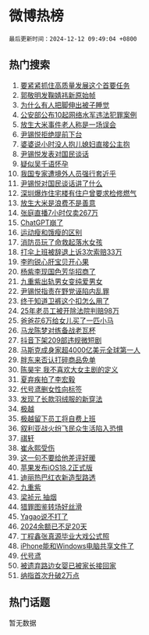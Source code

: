 # 微博热榜

`最后更新时间：2024-12-12 09:49:04 +0800`

## 热门搜索

1. [要紧紧抓住高质量发展这个首要任务](https://m.weibo.cn/search?containerid=100103type%3D1%26t%3D10%26q%3D%23%E8%A6%81%E7%B4%A7%E7%B4%A7%E6%8A%93%E4%BD%8F%E9%AB%98%E8%B4%A8%E9%87%8F%E5%8F%91%E5%B1%95%E8%BF%99%E4%B8%AA%E9%A6%96%E8%A6%81%E4%BB%BB%E5%8A%A1%23&stream_entry_id=51&isnewpage=1&extparam=seat%3D1%26pos%3D0%26cate%3D10103%26dgr%3D0%26q%3D%2523%25E8%25A6%2581%25E7%25B4%25A7%25E7%25B4%25A7%25E6%258A%2593%25E4%25BD%258F%25E9%25AB%2598%25E8%25B4%25A8%25E9%2587%258F%25E5%258F%2591%25E5%25B1%2595%25E8%25BF%2599%25E4%25B8%25AA%25E9%25A6%2596%25E8%25A6%2581%25E4%25BB%25BB%25E5%258A%25A1%2523%26filter_type%3Drealtimehot%26stream_entry_id%3D51%26c_type%3D51%26display_time%3D1733968143%26pre_seqid%3D1733968143788017662793)
1. [郭敬明发鞠婧祎新原始帧](https://m.weibo.cn/search?containerid=100103type%3D1%26t%3D10%26q%3D%E9%83%AD%E6%95%AC%E6%98%8E%E5%8F%91%E9%9E%A0%E5%A9%A7%E7%A5%8E%E6%96%B0%E5%8E%9F%E5%A7%8B%E5%B8%A7&stream_entry_id=31&isnewpage=1&extparam=seat%3D1%26q%3D%25E9%2583%25AD%25E6%2595%25AC%25E6%2598%258E%25E5%258F%2591%25E9%259E%25A0%25E5%25A9%25A7%25E7%25A5%258E%25E6%2596%25B0%25E5%258E%259F%25E5%25A7%258B%25E5%25B8%25A7%26dgr%3D0%26filter_type%3Drealtimehot%26realpos%3D1%26c_type%3D31%26flag%3D1%26cate%3D5001%26band_rank%3D1%26lcate%3D5001%26stream_entry_id%3D31%26pos%3D0%26display_time%3D1733968143%26pre_seqid%3D1733968143788017662793)
1. [为什么有人把脚伸出被子睡觉](https://m.weibo.cn/search?containerid=100103type%3D1%26t%3D10%26q%3D%23%E4%B8%BA%E4%BB%80%E4%B9%88%E6%9C%89%E4%BA%BA%E6%8A%8A%E8%84%9A%E4%BC%B8%E5%87%BA%E8%A2%AB%E5%AD%90%E7%9D%A1%E8%A7%89%23&stream_entry_id=31&isnewpage=1&extparam=seat%3D1%26q%3D%2523%25E4%25B8%25BA%25E4%25BB%2580%25E4%25B9%2588%25E6%259C%2589%25E4%25BA%25BA%25E6%258A%258A%25E8%2584%259A%25E4%25BC%25B8%25E5%2587%25BA%25E8%25A2%25AB%25E5%25AD%2590%25E7%259D%25A1%25E8%25A7%2589%2523%26dgr%3D0%26filter_type%3Drealtimehot%26realpos%3D2%26c_type%3D31%26flag%3D2%26cate%3D5001%26band_rank%3D2%26lcate%3D5001%26stream_entry_id%3D31%26pos%3D1%26display_time%3D1733968143%26pre_seqid%3D1733968143788017662793)
1. [公安部公布10起网络水军违法犯罪案例](https://m.weibo.cn/search?containerid=100103type%3D1%26t%3D10%26q%3D%23%E5%85%AC%E5%AE%89%E9%83%A8%E5%85%AC%E5%B8%8310%E8%B5%B7%E7%BD%91%E7%BB%9C%E6%B0%B4%E5%86%9B%E8%BF%9D%E6%B3%95%E7%8A%AF%E7%BD%AA%E6%A1%88%E4%BE%8B%23&stream_entry_id=31&isnewpage=1&extparam=seat%3D1%26q%3D%2523%25E5%2585%25AC%25E5%25AE%2589%25E9%2583%25A8%25E5%2585%25AC%25E5%25B8%258310%25E8%25B5%25B7%25E7%25BD%2591%25E7%25BB%259C%25E6%25B0%25B4%25E5%2586%259B%25E8%25BF%259D%25E6%25B3%2595%25E7%258A%25AF%25E7%25BD%25AA%25E6%25A1%2588%25E4%25BE%258B%2523%26dgr%3D0%26filter_type%3Drealtimehot%26realpos%3D3%26c_type%3D31%26flag%3D0%26cate%3D5001%26band_rank%3D3%26lcate%3D5001%26stream_entry_id%3D31%26pos%3D2%26display_time%3D1733968143%26pre_seqid%3D1733968143788017662793)
1. [放生大米事件老人称是一场误会](https://m.weibo.cn/search?containerid=100103type%3D1%26t%3D10%26q%3D%23%E6%94%BE%E7%94%9F%E5%A4%A7%E7%B1%B3%E4%BA%8B%E4%BB%B6%E8%80%81%E4%BA%BA%E7%A7%B0%E6%98%AF%E4%B8%80%E5%9C%BA%E8%AF%AF%E4%BC%9A%23&stream_entry_id=31&isnewpage=1&extparam=seat%3D1%26q%3D%2523%25E6%2594%25BE%25E7%2594%259F%25E5%25A4%25A7%25E7%25B1%25B3%25E4%25BA%258B%25E4%25BB%25B6%25E8%2580%2581%25E4%25BA%25BA%25E7%25A7%25B0%25E6%2598%25AF%25E4%25B8%2580%25E5%259C%25BA%25E8%25AF%25AF%25E4%25BC%259A%2523%26dgr%3D0%26filter_type%3Drealtimehot%26realpos%3D4%26c_type%3D31%26flag%3D1%26cate%3D5001%26band_rank%3D4%26lcate%3D5001%26stream_entry_id%3D31%26pos%3D3%26display_time%3D1733968143%26pre_seqid%3D1733968143788017662793)
1. [尹锡悦拒绝提前下台](https://m.weibo.cn/search?containerid=100103type%3D1%26t%3D10%26q%3D%23%E5%B0%B9%E9%94%A1%E6%82%A6%E6%8B%92%E7%BB%9D%E6%8F%90%E5%89%8D%E4%B8%8B%E5%8F%B0%23&stream_entry_id=31&isnewpage=1&extparam=seat%3D1%26q%3D%2523%25E5%25B0%25B9%25E9%2594%25A1%25E6%2582%25A6%25E6%258B%2592%25E7%25BB%259D%25E6%258F%2590%25E5%2589%258D%25E4%25B8%258B%25E5%258F%25B0%2523%26dgr%3D0%26filter_type%3Drealtimehot%26realpos%3D5%26c_type%3D31%26flag%3D1%26cate%3D5001%26band_rank%3D5%26lcate%3D5001%26stream_entry_id%3D31%26pos%3D4%26display_time%3D1733968143%26pre_seqid%3D1733968143788017662793)
1. [婆婆说小时没人抱儿媳妇直接公主抱](https://m.weibo.cn/search?containerid=100103type%3D1%26t%3D10%26q%3D%23%E5%A9%86%E5%A9%86%E8%AF%B4%E5%B0%8F%E6%97%B6%E6%B2%A1%E4%BA%BA%E6%8A%B1%E5%84%BF%E5%AA%B3%E5%A6%87%E7%9B%B4%E6%8E%A5%E5%85%AC%E4%B8%BB%E6%8A%B1%23&stream_entry_id=31&isnewpage=1&extparam=seat%3D1%26q%3D%2523%25E5%25A9%2586%25E5%25A9%2586%25E8%25AF%25B4%25E5%25B0%258F%25E6%2597%25B6%25E6%25B2%25A1%25E4%25BA%25BA%25E6%258A%25B1%25E5%2584%25BF%25E5%25AA%25B3%25E5%25A6%2587%25E7%259B%25B4%25E6%258E%25A5%25E5%2585%25AC%25E4%25B8%25BB%25E6%258A%25B1%2523%26dgr%3D0%26filter_type%3Drealtimehot%26realpos%3D6%26c_type%3D31%26flag%3D0%26cate%3D5001%26band_rank%3D6%26lcate%3D5001%26stream_entry_id%3D31%26pos%3D5%26display_time%3D1733968143%26pre_seqid%3D1733968143788017662793)
1. [尹锡悦发表对国民谈话](https://m.weibo.cn/search?containerid=100103type%3D1%26t%3D10%26q%3D%23%E5%B0%B9%E9%94%A1%E6%82%A6%E5%8F%91%E8%A1%A8%E5%AF%B9%E5%9B%BD%E6%B0%91%E8%B0%88%E8%AF%9D%23&stream_entry_id=31&isnewpage=1&extparam=seat%3D1%26q%3D%2523%25E5%25B0%25B9%25E9%2594%25A1%25E6%2582%25A6%25E5%258F%2591%25E8%25A1%25A8%25E5%25AF%25B9%25E5%259B%25BD%25E6%25B0%2591%25E8%25B0%2588%25E8%25AF%259D%2523%26dgr%3D0%26filter_type%3Drealtimehot%26realpos%3D7%26c_type%3D31%26flag%3D1%26cate%3D5001%26band_rank%3D7%26lcate%3D5001%26stream_entry_id%3D31%26pos%3D6%26display_time%3D1733968143%26pre_seqid%3D1733968143788017662793)
1. [疑似吴千语怀孕](https://m.weibo.cn/search?containerid=100103type%3D1%26t%3D10%26q%3D%23%E7%96%91%E4%BC%BC%E5%90%B4%E5%8D%83%E8%AF%AD%E6%80%80%E5%AD%95%23&stream_entry_id=31&isnewpage=1&extparam=seat%3D1%26q%3D%2523%25E7%2596%2591%25E4%25BC%25BC%25E5%2590%25B4%25E5%258D%2583%25E8%25AF%25AD%25E6%2580%2580%25E5%25AD%2595%2523%26dgr%3D0%26filter_type%3Drealtimehot%26realpos%3D8%26c_type%3D31%26flag%3D0%26cate%3D5001%26band_rank%3D8%26lcate%3D5001%26stream_entry_id%3D31%26pos%3D7%26display_time%3D1733968143%26pre_seqid%3D1733968143788017662793)
1. [我国专家遭境外人员强行套近乎](https://m.weibo.cn/search?containerid=100103type%3D1%26t%3D10%26q%3D%23%E6%88%91%E5%9B%BD%E4%B8%93%E5%AE%B6%E9%81%AD%E5%A2%83%E5%A4%96%E4%BA%BA%E5%91%98%E5%BC%BA%E8%A1%8C%E5%A5%97%E8%BF%91%E4%B9%8E%23&stream_entry_id=31&isnewpage=1&extparam=seat%3D1%26q%3D%2523%25E6%2588%2591%25E5%259B%25BD%25E4%25B8%2593%25E5%25AE%25B6%25E9%2581%25AD%25E5%25A2%2583%25E5%25A4%2596%25E4%25BA%25BA%25E5%2591%2598%25E5%25BC%25BA%25E8%25A1%258C%25E5%25A5%2597%25E8%25BF%2591%25E4%25B9%258E%2523%26dgr%3D0%26filter_type%3Drealtimehot%26realpos%3D9%26c_type%3D31%26flag%3D1%26cate%3D5001%26band_rank%3D9%26lcate%3D5001%26stream_entry_id%3D31%26pos%3D8%26display_time%3D1733968143%26pre_seqid%3D1733968143788017662793)
1. [尹锡悦对国民谈话讲了什么](https://m.weibo.cn/search?containerid=100103type%3D1%26t%3D10%26q%3D%23%E5%B0%B9%E9%94%A1%E6%82%A6%E5%AF%B9%E5%9B%BD%E6%B0%91%E8%B0%88%E8%AF%9D%E8%AE%B2%E4%BA%86%E4%BB%80%E4%B9%88%23&stream_entry_id=31&isnewpage=1&extparam=seat%3D1%26q%3D%2523%25E5%25B0%25B9%25E9%2594%25A1%25E6%2582%25A6%25E5%25AF%25B9%25E5%259B%25BD%25E6%25B0%2591%25E8%25B0%2588%25E8%25AF%259D%25E8%25AE%25B2%25E4%25BA%2586%25E4%25BB%2580%25E4%25B9%2588%2523%26dgr%3D0%26filter_type%3Drealtimehot%26realpos%3D10%26c_type%3D31%26flag%3D1%26cate%3D5001%26band_rank%3D10%26lcate%3D5001%26stream_entry_id%3D31%26pos%3D9%26display_time%3D1733968143%26pre_seqid%3D1733968143788017662793)
1. [深圳爆炸住宅楼有住户曾要求检修燃气](https://m.weibo.cn/search?containerid=100103type%3D1%26t%3D10%26q%3D%23%E6%B7%B1%E5%9C%B3%E7%88%86%E7%82%B8%E4%BD%8F%E5%AE%85%E6%A5%BC%E6%9C%89%E4%BD%8F%E6%88%B7%E6%9B%BE%E8%A6%81%E6%B1%82%E6%A3%80%E4%BF%AE%E7%87%83%E6%B0%94%23&stream_entry_id=31&isnewpage=1&extparam=seat%3D1%26q%3D%2523%25E6%25B7%25B1%25E5%259C%25B3%25E7%2588%2586%25E7%2582%25B8%25E4%25BD%258F%25E5%25AE%2585%25E6%25A5%25BC%25E6%259C%2589%25E4%25BD%258F%25E6%2588%25B7%25E6%259B%25BE%25E8%25A6%2581%25E6%25B1%2582%25E6%25A3%2580%25E4%25BF%25AE%25E7%2587%2583%25E6%25B0%2594%2523%26dgr%3D0%26filter_type%3Drealtimehot%26realpos%3D11%26c_type%3D31%26flag%3D2%26cate%3D5001%26band_rank%3D11%26lcate%3D5001%26stream_entry_id%3D31%26pos%3D10%26display_time%3D1733968143%26pre_seqid%3D1733968143788017662793)
1. [放生大米是浪费不是善意](https://m.weibo.cn/search?containerid=100103type%3D1%26t%3D10%26q%3D%23%E6%94%BE%E7%94%9F%E5%A4%A7%E7%B1%B3%E6%98%AF%E6%B5%AA%E8%B4%B9%E4%B8%8D%E6%98%AF%E5%96%84%E6%84%8F%23&stream_entry_id=31&isnewpage=1&extparam=seat%3D1%26q%3D%2523%25E6%2594%25BE%25E7%2594%259F%25E5%25A4%25A7%25E7%25B1%25B3%25E6%2598%25AF%25E6%25B5%25AA%25E8%25B4%25B9%25E4%25B8%258D%25E6%2598%25AF%25E5%2596%2584%25E6%2584%258F%2523%26dgr%3D0%26filter_type%3Drealtimehot%26realpos%3D12%26c_type%3D31%26flag%3D0%26cate%3D5001%26band_rank%3D12%26lcate%3D5001%26stream_entry_id%3D31%26pos%3D11%26display_time%3D1733968143%26pre_seqid%3D1733968143788017662793)
1. [张庭直播7小时仅卖267万](https://m.weibo.cn/search?containerid=100103type%3D1%26t%3D10%26q%3D%23%E5%BC%A0%E5%BA%AD%E7%9B%B4%E6%92%AD7%E5%B0%8F%E6%97%B6%E4%BB%85%E5%8D%96267%E4%B8%87%23&stream_entry_id=31&isnewpage=1&extparam=seat%3D1%26q%3D%2523%25E5%25BC%25A0%25E5%25BA%25AD%25E7%259B%25B4%25E6%2592%25AD7%25E5%25B0%258F%25E6%2597%25B6%25E4%25BB%2585%25E5%258D%2596267%25E4%25B8%2587%2523%26dgr%3D0%26filter_type%3Drealtimehot%26realpos%3D13%26c_type%3D31%26flag%3D1%26cate%3D5001%26band_rank%3D13%26lcate%3D5001%26stream_entry_id%3D31%26pos%3D12%26display_time%3D1733968143%26pre_seqid%3D1733968143788017662793)
1. [ChatGPT崩了](https://m.weibo.cn/search?containerid=100103type%3D1%26t%3D10%26q%3DChatGPT%E5%B4%A9%E4%BA%86&stream_entry_id=31&isnewpage=1&extparam=seat%3D1%26q%3DChatGPT%25E5%25B4%25A9%25E4%25BA%2586%26dgr%3D0%26filter_type%3Drealtimehot%26realpos%3D14%26c_type%3D31%26flag%3D1%26cate%3D5001%26band_rank%3D14%26lcate%3D5001%26stream_entry_id%3D31%26pos%3D13%26display_time%3D1733968143%26pre_seqid%3D1733968143788017662793)
1. [运动瘦和饿瘦的区别](https://m.weibo.cn/search?containerid=100103type%3D1%26t%3D10%26q%3D%E8%BF%90%E5%8A%A8%E7%98%A6%E5%92%8C%E9%A5%BF%E7%98%A6%E7%9A%84%E5%8C%BA%E5%88%AB&stream_entry_id=31&isnewpage=1&extparam=seat%3D1%26q%3D%25E8%25BF%2590%25E5%258A%25A8%25E7%2598%25A6%25E5%2592%258C%25E9%25A5%25BF%25E7%2598%25A6%25E7%259A%2584%25E5%258C%25BA%25E5%2588%25AB%26dgr%3D0%26filter_type%3Drealtimehot%26realpos%3D15%26c_type%3D31%26flag%3D0%26cate%3D5001%26band_rank%3D15%26lcate%3D5001%26stream_entry_id%3D31%26pos%3D14%26display_time%3D1733968143%26pre_seqid%3D1733968143788017662793)
1. [消防员玩了命救起落水女孩](https://m.weibo.cn/search?containerid=100103type%3D1%26t%3D10%26q%3D%23%E6%B6%88%E9%98%B2%E5%91%98%E7%8E%A9%E4%BA%86%E5%91%BD%E6%95%91%E8%B5%B7%E8%90%BD%E6%B0%B4%E5%A5%B3%E5%AD%A9%23&stream_entry_id=31&isnewpage=1&extparam=seat%3D1%26q%3D%2523%25E6%25B6%2588%25E9%2598%25B2%25E5%2591%2598%25E7%258E%25A9%25E4%25BA%2586%25E5%2591%25BD%25E6%2595%2591%25E8%25B5%25B7%25E8%2590%25BD%25E6%25B0%25B4%25E5%25A5%25B3%25E5%25AD%25A9%2523%26dgr%3D0%26filter_type%3Drealtimehot%26realpos%3D16%26c_type%3D31%26flag%3D32768%26cate%3D5001%26band_rank%3D16%26lcate%3D5001%26stream_entry_id%3D31%26pos%3D15%26display_time%3D1733968143%26pre_seqid%3D1733968143788017662793)
1. [打伞上班被辞退上诉3次索赔33万](https://m.weibo.cn/search?containerid=100103type%3D1%26t%3D10%26q%3D%23%E6%89%93%E4%BC%9E%E4%B8%8A%E7%8F%AD%E8%A2%AB%E8%BE%9E%E9%80%80%E4%B8%8A%E8%AF%893%E6%AC%A1%E7%B4%A2%E8%B5%9433%E4%B8%87%23&stream_entry_id=31&isnewpage=1&extparam=seat%3D1%26q%3D%2523%25E6%2589%2593%25E4%25BC%259E%25E4%25B8%258A%25E7%258F%25AD%25E8%25A2%25AB%25E8%25BE%259E%25E9%2580%2580%25E4%25B8%258A%25E8%25AF%25893%25E6%25AC%25A1%25E7%25B4%25A2%25E8%25B5%259433%25E4%25B8%2587%2523%26dgr%3D0%26filter_type%3Drealtimehot%26realpos%3D17%26c_type%3D31%26flag%3D0%26cate%3D5001%26band_rank%3D17%26lcate%3D5001%26stream_entry_id%3D31%26pos%3D16%26display_time%3D1733968143%26pre_seqid%3D1733968143788017662793)
1. [李昀锐心肝宝贝开心果](https://m.weibo.cn/search?containerid=100103type%3D1%26t%3D10%26q%3D%23%E6%9D%8E%E6%98%80%E9%94%90%E5%BF%83%E8%82%9D%E5%AE%9D%E8%B4%9D%E5%BC%80%E5%BF%83%E6%9E%9C%23&stream_entry_id=31&isnewpage=1&extparam=seat%3D1%26q%3D%2523%25E6%259D%258E%25E6%2598%2580%25E9%2594%2590%25E5%25BF%2583%25E8%2582%259D%25E5%25AE%259D%25E8%25B4%259D%25E5%25BC%2580%25E5%25BF%2583%25E6%259E%259C%2523%26dgr%3D0%26filter_type%3Drealtimehot%26realpos%3D18%26c_type%3D31%26flag%3D1%26cate%3D5001%26band_rank%3D18%26lcate%3D5001%26stream_entry_id%3D31%26pos%3D17%26display_time%3D1733968143%26pre_seqid%3D1733968143788017662793)
1. [杨紫李现国色芳华招商了](https://m.weibo.cn/search?containerid=100103type%3D1%26t%3D10%26q%3D%23%E6%9D%A8%E7%B4%AB%E6%9D%8E%E7%8E%B0%E5%9B%BD%E8%89%B2%E8%8A%B3%E5%8D%8E%E6%8B%9B%E5%95%86%E4%BA%86%23&stream_entry_id=31&isnewpage=1&extparam=seat%3D1%26q%3D%2523%25E6%259D%25A8%25E7%25B4%25AB%25E6%259D%258E%25E7%258E%25B0%25E5%259B%25BD%25E8%2589%25B2%25E8%258A%25B3%25E5%258D%258E%25E6%258B%259B%25E5%2595%2586%25E4%25BA%2586%2523%26dgr%3D0%26filter_type%3Drealtimehot%26realpos%3D19%26c_type%3D31%26flag%3D1%26cate%3D5001%26band_rank%3D19%26lcate%3D5001%26stream_entry_id%3D31%26pos%3D18%26display_time%3D1733968143%26pre_seqid%3D1733968143788017662793)
1. [九重紫出轨男女变纯爱男女](https://m.weibo.cn/search?containerid=100103type%3D1%26t%3D10%26q%3D%E4%B9%9D%E9%87%8D%E7%B4%AB%E5%87%BA%E8%BD%A8%E7%94%B7%E5%A5%B3%E5%8F%98%E7%BA%AF%E7%88%B1%E7%94%B7%E5%A5%B3&stream_entry_id=31&isnewpage=1&extparam=seat%3D1%26q%3D%25E4%25B9%259D%25E9%2587%258D%25E7%25B4%25AB%25E5%2587%25BA%25E8%25BD%25A8%25E7%2594%25B7%25E5%25A5%25B3%25E5%258F%2598%25E7%25BA%25AF%25E7%2588%25B1%25E7%2594%25B7%25E5%25A5%25B3%26dgr%3D0%26filter_type%3Drealtimehot%26realpos%3D20%26c_type%3D31%26flag%3D0%26cate%3D5001%26band_rank%3D20%26lcate%3D5001%26stream_entry_id%3D31%26pos%3D19%26display_time%3D1733968143%26pre_seqid%3D1733968143788017662793)
1. [尹锡悦指责在野党诬陷内乱罪](https://m.weibo.cn/search?containerid=100103type%3D1%26t%3D10%26q%3D%23%E5%B0%B9%E9%94%A1%E6%82%A6%E6%8C%87%E8%B4%A3%E5%9C%A8%E9%87%8E%E5%85%9A%E8%AF%AC%E9%99%B7%E5%86%85%E4%B9%B1%E7%BD%AA%23&stream_entry_id=31&isnewpage=1&extparam=seat%3D1%26q%3D%2523%25E5%25B0%25B9%25E9%2594%25A1%25E6%2582%25A6%25E6%258C%2587%25E8%25B4%25A3%25E5%259C%25A8%25E9%2587%258E%25E5%2585%259A%25E8%25AF%25AC%25E9%2599%25B7%25E5%2586%2585%25E4%25B9%25B1%25E7%25BD%25AA%2523%26dgr%3D0%26filter_type%3Drealtimehot%26realpos%3D21%26c_type%3D31%26flag%3D1%26cate%3D5001%26band_rank%3D21%26lcate%3D5001%26stream_entry_id%3D31%26pos%3D20%26display_time%3D1733968143%26pre_seqid%3D1733968143788017662793)
1. [终于知道卫裤这个扣怎么用了](https://m.weibo.cn/search?containerid=100103type%3D1%26t%3D10%26q%3D%23%E7%BB%88%E4%BA%8E%E7%9F%A5%E9%81%93%E5%8D%AB%E8%A3%A4%E8%BF%99%E4%B8%AA%E6%89%A3%E6%80%8E%E4%B9%88%E7%94%A8%E4%BA%86%23&stream_entry_id=31&isnewpage=1&extparam=seat%3D1%26q%3D%2523%25E7%25BB%2588%25E4%25BA%258E%25E7%259F%25A5%25E9%2581%2593%25E5%258D%25AB%25E8%25A3%25A4%25E8%25BF%2599%25E4%25B8%25AA%25E6%2589%25A3%25E6%2580%258E%25E4%25B9%2588%25E7%2594%25A8%25E4%25BA%2586%2523%26dgr%3D0%26filter_type%3Drealtimehot%26realpos%3D22%26c_type%3D31%26flag%3D1%26cate%3D5001%26band_rank%3D22%26lcate%3D5001%26stream_entry_id%3D31%26pos%3D21%26display_time%3D1733968143%26pre_seqid%3D1733968143788017662793)
1. [25年老员工被开除法院判赔98万](https://m.weibo.cn/search?containerid=100103type%3D1%26t%3D10%26q%3D%2325%E5%B9%B4%E8%80%81%E5%91%98%E5%B7%A5%E8%A2%AB%E5%BC%80%E9%99%A4%E6%B3%95%E9%99%A2%E5%88%A4%E8%B5%9498%E4%B8%87%23&stream_entry_id=31&isnewpage=1&extparam=seat%3D1%26q%3D%252325%25E5%25B9%25B4%25E8%2580%2581%25E5%2591%2598%25E5%25B7%25A5%25E8%25A2%25AB%25E5%25BC%2580%25E9%2599%25A4%25E6%25B3%2595%25E9%2599%25A2%25E5%2588%25A4%25E8%25B5%259498%25E4%25B8%2587%2523%26dgr%3D0%26filter_type%3Drealtimehot%26realpos%3D23%26c_type%3D31%26flag%3D0%26cate%3D5001%26band_rank%3D23%26lcate%3D5001%26stream_entry_id%3D31%26pos%3D22%26display_time%3D1733968143%26pre_seqid%3D1733968143788017662793)
1. [爸爸花6万给女儿买了一匹小马](https://m.weibo.cn/search?containerid=100103type%3D1%26t%3D10%26q%3D%23%E7%88%B8%E7%88%B8%E8%8A%B16%E4%B8%87%E7%BB%99%E5%A5%B3%E5%84%BF%E4%B9%B0%E4%BA%86%E4%B8%80%E5%8C%B9%E5%B0%8F%E9%A9%AC%23&stream_entry_id=31&isnewpage=1&extparam=seat%3D1%26q%3D%2523%25E7%2588%25B8%25E7%2588%25B8%25E8%258A%25B16%25E4%25B8%2587%25E7%25BB%2599%25E5%25A5%25B3%25E5%2584%25BF%25E4%25B9%25B0%25E4%25BA%2586%25E4%25B8%2580%25E5%258C%25B9%25E5%25B0%258F%25E9%25A9%25AC%2523%26dgr%3D0%26filter_type%3Drealtimehot%26realpos%3D24%26c_type%3D31%26flag%3D0%26cate%3D5001%26band_rank%3D24%26lcate%3D5001%26stream_entry_id%3D31%26pos%3D23%26display_time%3D1733968143%26pre_seqid%3D1733968143788017662793)
1. [马龙陈梦对练备战老瓦杯](https://m.weibo.cn/search?containerid=100103type%3D1%26t%3D10%26q%3D%23%E9%A9%AC%E9%BE%99%E9%99%88%E6%A2%A6%E5%AF%B9%E7%BB%83%E5%A4%87%E6%88%98%E8%80%81%E7%93%A6%E6%9D%AF%23&stream_entry_id=31&isnewpage=1&extparam=seat%3D1%26q%3D%2523%25E9%25A9%25AC%25E9%25BE%2599%25E9%2599%2588%25E6%25A2%25A6%25E5%25AF%25B9%25E7%25BB%2583%25E5%25A4%2587%25E6%2588%2598%25E8%2580%2581%25E7%2593%25A6%25E6%259D%25AF%2523%26dgr%3D0%26filter_type%3Drealtimehot%26realpos%3D25%26c_type%3D31%26flag%3D1%26cate%3D5001%26band_rank%3D25%26lcate%3D5001%26stream_entry_id%3D31%26pos%3D24%26display_time%3D1733968143%26pre_seqid%3D1733968143788017662793)
1. [抖音下架209部违规微短剧](https://m.weibo.cn/search?containerid=100103type%3D1%26t%3D10%26q%3D%23%E6%8A%96%E9%9F%B3%E4%B8%8B%E6%9E%B6209%E9%83%A8%E8%BF%9D%E8%A7%84%E5%BE%AE%E7%9F%AD%E5%89%A7%23&stream_entry_id=31&isnewpage=1&extparam=seat%3D1%26q%3D%2523%25E6%258A%2596%25E9%259F%25B3%25E4%25B8%258B%25E6%259E%25B6209%25E9%2583%25A8%25E8%25BF%259D%25E8%25A7%2584%25E5%25BE%25AE%25E7%259F%25AD%25E5%2589%25A7%2523%26dgr%3D0%26filter_type%3Drealtimehot%26realpos%3D26%26c_type%3D31%26flag%3D1%26cate%3D5001%26band_rank%3D26%26lcate%3D5001%26stream_entry_id%3D31%26pos%3D25%26display_time%3D1733968143%26pre_seqid%3D1733968143788017662793)
1. [马斯克成身家超4000亿美元全球第一人](https://m.weibo.cn/search?containerid=100103type%3D1%26t%3D10%26q%3D%23%E9%A9%AC%E6%96%AF%E5%85%8B%E6%88%90%E8%BA%AB%E5%AE%B6%E8%B6%854000%E4%BA%BF%E7%BE%8E%E5%85%83%E5%85%A8%E7%90%83%E7%AC%AC%E4%B8%80%E4%BA%BA%23&stream_entry_id=31&isnewpage=1&extparam=seat%3D1%26q%3D%2523%25E9%25A9%25AC%25E6%2596%25AF%25E5%2585%258B%25E6%2588%2590%25E8%25BA%25AB%25E5%25AE%25B6%25E8%25B6%25854000%25E4%25BA%25BF%25E7%25BE%258E%25E5%2585%2583%25E5%2585%25A8%25E7%2590%2583%25E7%25AC%25AC%25E4%25B8%2580%25E4%25BA%25BA%2523%26dgr%3D0%26filter_type%3Drealtimehot%26realpos%3D27%26c_type%3D31%26flag%3D0%26cate%3D5001%26band_rank%3D27%26lcate%3D5001%26stream_entry_id%3D31%26pos%3D26%26display_time%3D1733968143%26pre_seqid%3D1733968143788017662793)
1. [胖东来否认打碎商品免单](https://m.weibo.cn/search?containerid=100103type%3D1%26t%3D10%26q%3D%23%E8%83%96%E4%B8%9C%E6%9D%A5%E5%90%A6%E8%AE%A4%E6%89%93%E7%A2%8E%E5%95%86%E5%93%81%E5%85%8D%E5%8D%95%23&stream_entry_id=31&isnewpage=1&extparam=seat%3D1%26q%3D%2523%25E8%2583%2596%25E4%25B8%259C%25E6%259D%25A5%25E5%2590%25A6%25E8%25AE%25A4%25E6%2589%2593%25E7%25A2%258E%25E5%2595%2586%25E5%2593%2581%25E5%2585%258D%25E5%258D%2595%2523%26dgr%3D0%26filter_type%3Drealtimehot%26realpos%3D28%26c_type%3D31%26flag%3D0%26cate%3D5001%26band_rank%3D28%26lcate%3D5001%26stream_entry_id%3D31%26pos%3D27%26display_time%3D1733968143%26pre_seqid%3D1733968143788017662793)
1. [陈昊宇 我不喜欢大女主剧的定义](https://m.weibo.cn/search?containerid=100103type%3D1%26t%3D10%26q%3D%E9%99%88%E6%98%8A%E5%AE%87+%E6%88%91%E4%B8%8D%E5%96%9C%E6%AC%A2%E5%A4%A7%E5%A5%B3%E4%B8%BB%E5%89%A7%E7%9A%84%E5%AE%9A%E4%B9%89&stream_entry_id=31&isnewpage=1&extparam=seat%3D1%26q%3D%25E9%2599%2588%25E6%2598%258A%25E5%25AE%2587%2520%25E6%2588%2591%25E4%25B8%258D%25E5%2596%259C%25E6%25AC%25A2%25E5%25A4%25A7%25E5%25A5%25B3%25E4%25B8%25BB%25E5%2589%25A7%25E7%259A%2584%25E5%25AE%259A%25E4%25B9%2589%26dgr%3D0%26filter_type%3Drealtimehot%26realpos%3D29%26c_type%3D31%26flag%3D0%26cate%3D5001%26band_rank%3D29%26lcate%3D5001%26stream_entry_id%3D31%26pos%3D28%26display_time%3D1733968143%26pre_seqid%3D1733968143788017662793)
1. [夏弃疾拍了李宏毅](https://m.weibo.cn/search?containerid=100103type%3D1%26t%3D10%26q%3D%23%E5%A4%8F%E5%BC%83%E7%96%BE%E6%8B%8D%E4%BA%86%E6%9D%8E%E5%AE%8F%E6%AF%85%23&stream_entry_id=31&isnewpage=1&extparam=seat%3D1%26q%3D%2523%25E5%25A4%258F%25E5%25BC%2583%25E7%2596%25BE%25E6%258B%258D%25E4%25BA%2586%25E6%259D%258E%25E5%25AE%258F%25E6%25AF%2585%2523%26dgr%3D0%26filter_type%3Drealtimehot%26realpos%3D30%26c_type%3D31%26flag%3D0%26cate%3D5001%26band_rank%3D30%26lcate%3D5001%26stream_entry_id%3D31%26pos%3D29%26display_time%3D1733968143%26pre_seqid%3D1733968143788017662793)
1. [代号鸢删女性向标签](https://m.weibo.cn/search?containerid=100103type%3D1%26t%3D10%26q%3D%E4%BB%A3%E5%8F%B7%E9%B8%A2%E5%88%A0%E5%A5%B3%E6%80%A7%E5%90%91%E6%A0%87%E7%AD%BE&stream_entry_id=31&isnewpage=1&extparam=seat%3D1%26q%3D%25E4%25BB%25A3%25E5%258F%25B7%25E9%25B8%25A2%25E5%2588%25A0%25E5%25A5%25B3%25E6%2580%25A7%25E5%2590%2591%25E6%25A0%2587%25E7%25AD%25BE%26dgr%3D0%26filter_type%3Drealtimehot%26realpos%3D31%26c_type%3D31%26flag%3D0%26cate%3D5001%26band_rank%3D31%26lcate%3D5001%26stream_entry_id%3D31%26pos%3D30%26display_time%3D1733968143%26pre_seqid%3D1733968143788017662793)
1. [发现了长款羽绒服的新穿法](https://m.weibo.cn/search?containerid=100103type%3D1%26t%3D10%26q%3D%23%E5%8F%91%E7%8E%B0%E4%BA%86%E9%95%BF%E6%AC%BE%E7%BE%BD%E7%BB%92%E6%9C%8D%E7%9A%84%E6%96%B0%E7%A9%BF%E6%B3%95%23&stream_entry_id=31&isnewpage=1&extparam=seat%3D1%26q%3D%2523%25E5%258F%2591%25E7%258E%25B0%25E4%25BA%2586%25E9%2595%25BF%25E6%25AC%25BE%25E7%25BE%25BD%25E7%25BB%2592%25E6%259C%258D%25E7%259A%2584%25E6%2596%25B0%25E7%25A9%25BF%25E6%25B3%2595%2523%26dgr%3D0%26filter_type%3Drealtimehot%26realpos%3D32%26c_type%3D31%26flag%3D0%26cate%3D5001%26band_rank%3D32%26lcate%3D5001%26stream_entry_id%3D31%26pos%3D31%26display_time%3D1733968143%26pre_seqid%3D1733968143788017662793)
1. [极越](https://m.weibo.cn/search?containerid=100103type%3D1%26t%3D10%26q%3D%E6%9E%81%E8%B6%8A&stream_entry_id=31&isnewpage=1&extparam=seat%3D1%26q%3D%25E6%259E%2581%25E8%25B6%258A%26dgr%3D0%26filter_type%3Drealtimehot%26realpos%3D33%26c_type%3D31%26flag%3D0%26cate%3D5001%26band_rank%3D33%26lcate%3D5001%26stream_entry_id%3D31%26pos%3D32%26display_time%3D1733968143%26pre_seqid%3D1733968143788017662793)
1. [极越留下员工将自费上班](https://m.weibo.cn/search?containerid=100103type%3D1%26t%3D10%26q%3D%23%E6%9E%81%E8%B6%8A%E7%95%99%E4%B8%8B%E5%91%98%E5%B7%A5%E5%B0%86%E8%87%AA%E8%B4%B9%E4%B8%8A%E7%8F%AD%23&stream_entry_id=31&isnewpage=1&extparam=seat%3D1%26q%3D%2523%25E6%259E%2581%25E8%25B6%258A%25E7%2595%2599%25E4%25B8%258B%25E5%2591%2598%25E5%25B7%25A5%25E5%25B0%2586%25E8%2587%25AA%25E8%25B4%25B9%25E4%25B8%258A%25E7%258F%25AD%2523%26dgr%3D0%26filter_type%3Drealtimehot%26realpos%3D34%26c_type%3D31%26flag%3D1%26cate%3D5001%26band_rank%3D34%26lcate%3D5001%26stream_entry_id%3D31%26pos%3D33%26display_time%3D1733968143%26pre_seqid%3D1733968143788017662793)
1. [叙利亚战火纷飞民众生活陷入恐惧](https://m.weibo.cn/search?containerid=100103type%3D1%26t%3D10%26q%3D%23%E5%8F%99%E5%88%A9%E4%BA%9A%E6%88%98%E7%81%AB%E7%BA%B7%E9%A3%9E%E6%B0%91%E4%BC%97%E7%94%9F%E6%B4%BB%E9%99%B7%E5%85%A5%E6%81%90%E6%83%A7%23&stream_entry_id=31&isnewpage=1&extparam=seat%3D1%26q%3D%2523%25E5%258F%2599%25E5%2588%25A9%25E4%25BA%259A%25E6%2588%2598%25E7%2581%25AB%25E7%25BA%25B7%25E9%25A3%259E%25E6%25B0%2591%25E4%25BC%2597%25E7%2594%259F%25E6%25B4%25BB%25E9%2599%25B7%25E5%2585%25A5%25E6%2581%2590%25E6%2583%25A7%2523%26dgr%3D0%26filter_type%3Drealtimehot%26realpos%3D35%26c_type%3D31%26flag%3D0%26cate%3D5001%26band_rank%3D35%26lcate%3D5001%26stream_entry_id%3D31%26pos%3D34%26display_time%3D1733968143%26pre_seqid%3D1733968143788017662793)
1. [祺轩](https://m.weibo.cn/search?containerid=100103type%3D1%26t%3D10%26q%3D%E7%A5%BA%E8%BD%A9&stream_entry_id=31&isnewpage=1&extparam=seat%3D1%26q%3D%25E7%25A5%25BA%25E8%25BD%25A9%26dgr%3D0%26filter_type%3Drealtimehot%26realpos%3D36%26c_type%3D31%26flag%3D0%26cate%3D5001%26band_rank%3D36%26lcate%3D5001%26stream_entry_id%3D31%26pos%3D35%26display_time%3D1733968143%26pre_seqid%3D1733968143788017662793)
1. [崔永熙受伤](https://m.weibo.cn/search?containerid=100103type%3D1%26t%3D10%26q%3D%23%E5%B4%94%E6%B0%B8%E7%86%99%E5%8F%97%E4%BC%A4%23&stream_entry_id=31&isnewpage=1&extparam=seat%3D1%26q%3D%2523%25E5%25B4%2594%25E6%25B0%25B8%25E7%2586%2599%25E5%258F%2597%25E4%25BC%25A4%2523%26dgr%3D0%26filter_type%3Drealtimehot%26realpos%3D37%26c_type%3D31%26flag%3D1%26cate%3D5001%26band_rank%3D37%26lcate%3D5001%26stream_entry_id%3D31%26pos%3D36%26display_time%3D1733968143%26pre_seqid%3D1733968143788017662793)
1. [这一句不要给他差评好暖](https://m.weibo.cn/search?containerid=100103type%3D1%26t%3D10%26q%3D%23%E8%BF%99%E4%B8%80%E5%8F%A5%E4%B8%8D%E8%A6%81%E7%BB%99%E4%BB%96%E5%B7%AE%E8%AF%84%E5%A5%BD%E6%9A%96%23&stream_entry_id=31&isnewpage=1&extparam=seat%3D1%26q%3D%2523%25E8%25BF%2599%25E4%25B8%2580%25E5%258F%25A5%25E4%25B8%258D%25E8%25A6%2581%25E7%25BB%2599%25E4%25BB%2596%25E5%25B7%25AE%25E8%25AF%2584%25E5%25A5%25BD%25E6%259A%2596%2523%26dgr%3D0%26filter_type%3Drealtimehot%26realpos%3D38%26c_type%3D31%26flag%3D0%26cate%3D5001%26band_rank%3D38%26lcate%3D5001%26stream_entry_id%3D31%26pos%3D37%26display_time%3D1733968143%26pre_seqid%3D1733968143788017662793)
1. [苹果发布iOS18.2正式版](https://m.weibo.cn/search?containerid=100103type%3D1%26t%3D10%26q%3D%23%E8%8B%B9%E6%9E%9C%E5%8F%91%E5%B8%83iOS18.2%E6%AD%A3%E5%BC%8F%E7%89%88%23&stream_entry_id=31&isnewpage=1&extparam=seat%3D1%26q%3D%2523%25E8%258B%25B9%25E6%259E%259C%25E5%258F%2591%25E5%25B8%2583iOS18.2%25E6%25AD%25A3%25E5%25BC%258F%25E7%2589%2588%2523%26dgr%3D0%26filter_type%3Drealtimehot%26realpos%3D39%26c_type%3D31%26flag%3D0%26cate%3D5001%26band_rank%3D39%26lcate%3D5001%26stream_entry_id%3D31%26pos%3D38%26display_time%3D1733968143%26pre_seqid%3D1733968143788017662793)
1. [迪丽热巴红衣新造型路透](https://m.weibo.cn/search?containerid=100103type%3D1%26t%3D10%26q%3D%23%E8%BF%AA%E4%B8%BD%E7%83%AD%E5%B7%B4%E7%BA%A2%E8%A1%A3%E6%96%B0%E9%80%A0%E5%9E%8B%E8%B7%AF%E9%80%8F%23&stream_entry_id=31&isnewpage=1&extparam=seat%3D1%26q%3D%2523%25E8%25BF%25AA%25E4%25B8%25BD%25E7%2583%25AD%25E5%25B7%25B4%25E7%25BA%25A2%25E8%25A1%25A3%25E6%2596%25B0%25E9%2580%25A0%25E5%259E%258B%25E8%25B7%25AF%25E9%2580%258F%2523%26dgr%3D0%26filter_type%3Drealtimehot%26realpos%3D40%26c_type%3D31%26flag%3D1%26cate%3D5001%26band_rank%3D40%26lcate%3D5001%26stream_entry_id%3D31%26pos%3D39%26display_time%3D1733968143%26pre_seqid%3D1733968143788017662793)
1. [九重紫](https://m.weibo.cn/search?containerid=100103type%3D1%26t%3D10%26q%3D%E4%B9%9D%E9%87%8D%E7%B4%AB&stream_entry_id=31&isnewpage=1&extparam=seat%3D1%26q%3D%25E4%25B9%259D%25E9%2587%258D%25E7%25B4%25AB%26dgr%3D0%26filter_type%3Drealtimehot%26realpos%3D41%26c_type%3D31%26flag%3D1%26cate%3D5001%26band_rank%3D41%26lcate%3D5001%26stream_entry_id%3D31%26pos%3D40%26display_time%3D1733968143%26pre_seqid%3D1733968143788017662793)
1. [梁祯元 抽烟](https://m.weibo.cn/search?containerid=100103type%3D1%26t%3D10%26q%3D%E6%A2%81%E7%A5%AF%E5%85%83+%E6%8A%BD%E7%83%9F&stream_entry_id=31&isnewpage=1&extparam=seat%3D1%26q%3D%25E6%25A2%2581%25E7%25A5%25AF%25E5%2585%2583%2520%25E6%258A%25BD%25E7%2583%259F%26dgr%3D0%26filter_type%3Drealtimehot%26realpos%3D42%26c_type%3D31%26flag%3D0%26cate%3D5001%26band_rank%3D42%26lcate%3D5001%26stream_entry_id%3D31%26pos%3D41%26display_time%3D1733968143%26pre_seqid%3D1733968143788017662793)
1. [猎罪图鉴转场好丝滑](https://m.weibo.cn/search?containerid=100103type%3D1%26t%3D10%26q%3D%E7%8C%8E%E7%BD%AA%E5%9B%BE%E9%89%B4%E8%BD%AC%E5%9C%BA%E5%A5%BD%E4%B8%9D%E6%BB%91&stream_entry_id=31&isnewpage=1&extparam=seat%3D1%26q%3D%25E7%258C%258E%25E7%25BD%25AA%25E5%259B%25BE%25E9%2589%25B4%25E8%25BD%25AC%25E5%259C%25BA%25E5%25A5%25BD%25E4%25B8%259D%25E6%25BB%2591%26dgr%3D0%26filter_type%3Drealtimehot%26realpos%3D43%26c_type%3D31%26flag%3D1%26cate%3D5001%26band_rank%3D43%26lcate%3D5001%26stream_entry_id%3D31%26pos%3D42%26display_time%3D1733968143%26pre_seqid%3D1733968143788017662793)
1. [Yagao说不打了](https://m.weibo.cn/search?containerid=100103type%3D1%26t%3D10%26q%3D%23Yagao%E8%AF%B4%E4%B8%8D%E6%89%93%E4%BA%86%23&stream_entry_id=31&isnewpage=1&extparam=seat%3D1%26q%3D%2523Yagao%25E8%25AF%25B4%25E4%25B8%258D%25E6%2589%2593%25E4%25BA%2586%2523%26dgr%3D0%26filter_type%3Drealtimehot%26realpos%3D44%26c_type%3D31%26flag%3D0%26cate%3D5001%26band_rank%3D44%26lcate%3D5001%26stream_entry_id%3D31%26pos%3D43%26display_time%3D1733968143%26pre_seqid%3D1733968143788017662793)
1. [2024余额已不足20天](https://m.weibo.cn/search?containerid=100103type%3D1%26t%3D10%26q%3D%232024%E4%BD%99%E9%A2%9D%E5%B7%B2%E4%B8%8D%E8%B6%B320%E5%A4%A9%23&stream_entry_id=31&isnewpage=1&extparam=seat%3D1%26q%3D%25232024%25E4%25BD%2599%25E9%25A2%259D%25E5%25B7%25B2%25E4%25B8%258D%25E8%25B6%25B320%25E5%25A4%25A9%2523%26dgr%3D0%26filter_type%3Drealtimehot%26realpos%3D45%26c_type%3D31%26flag%3D0%26cate%3D5001%26band_rank%3D45%26lcate%3D5001%26stream_entry_id%3D31%26pos%3D44%26display_time%3D1733968143%26pre_seqid%3D1733968143788017662793)
1. [丁程鑫张真源毕业大戏公式照](https://m.weibo.cn/search?containerid=100103type%3D1%26t%3D10%26q%3D%E4%B8%81%E7%A8%8B%E9%91%AB%E5%BC%A0%E7%9C%9F%E6%BA%90%E6%AF%95%E4%B8%9A%E5%A4%A7%E6%88%8F%E5%85%AC%E5%BC%8F%E7%85%A7&stream_entry_id=31&isnewpage=1&extparam=seat%3D1%26q%3D%25E4%25B8%2581%25E7%25A8%258B%25E9%2591%25AB%25E5%25BC%25A0%25E7%259C%259F%25E6%25BA%2590%25E6%25AF%2595%25E4%25B8%259A%25E5%25A4%25A7%25E6%2588%258F%25E5%2585%25AC%25E5%25BC%258F%25E7%2585%25A7%26dgr%3D0%26filter_type%3Drealtimehot%26realpos%3D46%26c_type%3D31%26flag%3D0%26cate%3D5001%26band_rank%3D46%26lcate%3D5001%26stream_entry_id%3D31%26pos%3D45%26display_time%3D1733968143%26pre_seqid%3D1733968143788017662793)
1. [iPhone能和Windows电脑共享文件了](https://m.weibo.cn/search?containerid=100103type%3D1%26t%3D10%26q%3D%23iPhone%E8%83%BD%E5%92%8CWindows%E7%94%B5%E8%84%91%E5%85%B1%E4%BA%AB%E6%96%87%E4%BB%B6%E4%BA%86%23&stream_entry_id=31&isnewpage=1&extparam=seat%3D1%26q%3D%2523iPhone%25E8%2583%25BD%25E5%2592%258CWindows%25E7%2594%25B5%25E8%2584%2591%25E5%2585%25B1%25E4%25BA%25AB%25E6%2596%2587%25E4%25BB%25B6%25E4%25BA%2586%2523%26dgr%3D0%26filter_type%3Drealtimehot%26realpos%3D47%26c_type%3D31%26flag%3D1%26cate%3D5001%26band_rank%3D47%26lcate%3D5001%26stream_entry_id%3D31%26pos%3D46%26display_time%3D1733968143%26pre_seqid%3D1733968143788017662793)
1. [代号鸢](https://m.weibo.cn/search?containerid=100103type%3D1%26t%3D10%26q%3D%E4%BB%A3%E5%8F%B7%E9%B8%A2&stream_entry_id=31&isnewpage=1&extparam=seat%3D1%26q%3D%25E4%25BB%25A3%25E5%258F%25B7%25E9%25B8%25A2%26dgr%3D0%26filter_type%3Drealtimehot%26realpos%3D48%26c_type%3D31%26flag%3D0%26cate%3D5001%26band_rank%3D48%26lcate%3D5001%26stream_entry_id%3D31%26pos%3D47%26display_time%3D1733968143%26pre_seqid%3D1733968143788017662793)
1. [被遗弃路边女婴已被家长接回家](https://m.weibo.cn/search?containerid=100103type%3D1%26t%3D10%26q%3D%23%E8%A2%AB%E9%81%97%E5%BC%83%E8%B7%AF%E8%BE%B9%E5%A5%B3%E5%A9%B4%E5%B7%B2%E8%A2%AB%E5%AE%B6%E9%95%BF%E6%8E%A5%E5%9B%9E%E5%AE%B6%23&stream_entry_id=31&isnewpage=1&extparam=seat%3D1%26q%3D%2523%25E8%25A2%25AB%25E9%2581%2597%25E5%25BC%2583%25E8%25B7%25AF%25E8%25BE%25B9%25E5%25A5%25B3%25E5%25A9%25B4%25E5%25B7%25B2%25E8%25A2%25AB%25E5%25AE%25B6%25E9%2595%25BF%25E6%258E%25A5%25E5%259B%259E%25E5%25AE%25B6%2523%26dgr%3D0%26filter_type%3Drealtimehot%26realpos%3D49%26c_type%3D31%26flag%3D0%26cate%3D5001%26band_rank%3D49%26lcate%3D5001%26stream_entry_id%3D31%26pos%3D48%26display_time%3D1733968143%26pre_seqid%3D1733968143788017662793)
1. [纳指首次升破2万点](https://m.weibo.cn/search?containerid=100103type%3D1%26t%3D10%26q%3D%23%E7%BA%B3%E6%8C%87%E9%A6%96%E6%AC%A1%E5%8D%87%E7%A0%B42%E4%B8%87%E7%82%B9%23&stream_entry_id=31&isnewpage=1&extparam=seat%3D1%26q%3D%2523%25E7%25BA%25B3%25E6%258C%2587%25E9%25A6%2596%25E6%25AC%25A1%25E5%258D%2587%25E7%25A0%25B42%25E4%25B8%2587%25E7%2582%25B9%2523%26dgr%3D0%26filter_type%3Drealtimehot%26realpos%3D50%26c_type%3D31%26flag%3D0%26cate%3D5001%26band_rank%3D50%26lcate%3D5001%26stream_entry_id%3D31%26pos%3D49%26display_time%3D1733968143%26pre_seqid%3D1733968143788017662793)

## 热门话题

暂无数据
